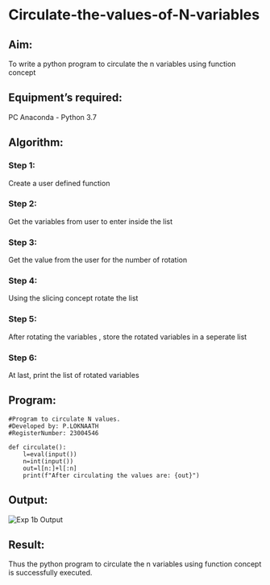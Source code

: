 # Circulate-the-values-of-N-variables

## Aim:
To write a python program to circulate the n variables using function concept
## Equipment’s required:
PC
Anaconda - Python 3.7
## Algorithm: 
### Step 1: 
Create a user defined function
### Step 2: 
Get the variables from user to enter inside the list
### Step 3: 
Get the value from the user for the number of rotation
### Step 4: 
Using the slicing concept rotate the list
### Step 5: 
After rotating the variables , store the rotated variables in a seperate list
### Step 6: 
At last, print the list of rotated variables
## Program:
```
#Program to circulate N values.
#Developed by: P.LOKNAATH
#RegisterNumber: 23004546

def circulate():
    l=eval(input())
    n=int(input())
    out=l[n:]+l[:n]
    print(f"After circulating the values are: {out}")
```
## Output:
![Exp 1b Output](https://github.com/Loknaath-sec/Circulate-the-values-of-N-variables/assets/145742558/793b88ee-d3c6-46c3-a2ef-bc072bf2955e)

## Result:
Thus the python program to circulate the n variables using function concept is successfully executed.




